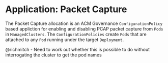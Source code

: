 # Application: Packet Capture
The Packet Capture allocation is an ACM Governance `ConfigurationPolicy` based appliction for enabling and disabling PCAP packet capture from `Pods` in `ManagedClusters`.  The `ConfigurationPolicies` create `Pods` that are attached to any `Pod` running under the target `Deployment`.

@richmitch - Need to work out whether this is possible to do without interrogating the cluster to get the pod names
